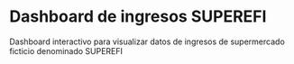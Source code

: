 # Dashboard de ingresos SUPEREFI
Dashboard interactivo para visualizar datos de ingresos de supermercado ficticio denominado SUPEREFI
